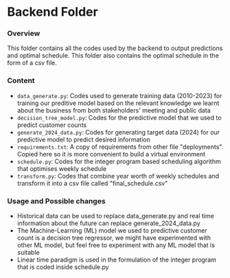 # Backend Folder

### Overview
This folder contains all the codes used by the backend to output predictions and optimal schedule. 
This folder also contains the optimal schedule in the form of a csv file.

### Content
- `data_generate.py`: Codes used to generate training data (2010-2023) for training our preditive model based on the relevant knowledge we learnt about the business from both stakeholders' meeting and public data
- `decision_tree_model.py`: Codes for the predictive model that we used to predict customer counts
- `generate_2024_data.py`: Codes for generating target data (2024) for our predictive model to predict desired information
- `requirements.txt`: A copy of requirements from other file "deployments". Copied here so it is more convenient to build a virtual environment
- `schedule.py`: Codes for the integer program based scheduling algorithm that optimises weekly schedule
- `transform.py`: Codes that combine year worth of weekly schedules and transform it into a csv file called "final_schedule.csv"

### Usage and Possible changes
- Historical data can be used to replace data_generate.py and real time information about the future can replace generate_2024_data.py
- The Machine-Learning (ML) model we used to predictive customer count is a decision tree regressor, we might have experimented with other ML model, but feel free to experiment with any ML model that is suitable
- Linear time paradigm is used in the formulation of the integer program that is coded inside schedule.py
